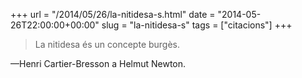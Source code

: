 +++
url = "/2014/05/26/la-nitidesa-s.html"
date = "2014-05-26T22:00:00+00:00"
slug = "la-nitidesa-s"
tags = ["citacions"]
+++

> La nitidesa és un concepte burgès.

—Henri Cartier-Bresson a Helmut Newton.

